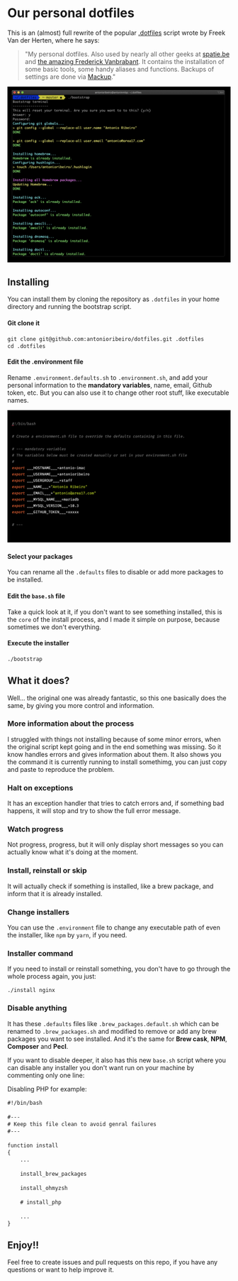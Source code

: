 # Our personal dotfiles

This is an (almost) full rewrite of the popular [.dotfiles](https://github.com/freekmurze/dotfiles) script wrote by Freek Van der Herten, where he says:

> "My personal dotfiles. Also used by nearly all other geeks at [spatie.be](http://spatie.be) and [the amazing Frederick Vanbrabant](https://twitter.com/maybeFrederick/status/912620087538016257).
> It contains the installation of some basic tools, some handy aliases and functions. Backups of settings are done via [Mackup](https://github.com/lra/mackup)."

![env-vars](docs/splash.png)

## Installing

You can install them by cloning the repository as `.dotfiles` in your home directory and running the bootstrap script.

#### Git clone it

```
git clone git@github.com:antonioribeiro/dotfiles.git .dotfiles
cd .dotfiles
```

#### Edit the .environment file

Rename `.environment.defaults.sh` to `.environment.sh`, and add your personal information to the **mandatory variables**, name, email, Github token, etc. 
But you can also use it to change other root stuff, like executable names.

![env-vars](docs/env-vars.png)

#### Select your packages

You can rename all the `.defaults` files to disable or add more packages to be installed.

#### Edit the `base.sh` file

Take a quick look at it, if you don't want to see something installed, this is the `core` of the install process, and I made it simple on purpose, because sometimes we don't everything.

#### Execute the installer

```
./bootstrap
```

## What it does?

Well... the original one was already fantastic, so this one basically does the same, by giving you more control and information.

### More information about the process

I struggled with things not installing because of some minor errors, when the original script kept going and in the end something was missing. So it know handles errors and gives information about them. It also shows you the command it is currently running to install somethimg, you can just copy and paste to reproduce the problem.

### Halt on exceptions

It has an exception handler that tries to catch errors and, if something bad happens, it will stop and try to show the full error message.

### Watch progress

Not progress, progress, but it will only display short messages so you can actually know what it's doing at the moment.

### Install, reinstall or skip

It will actually check if something is installed, like a brew package, and inform that it is already installed.

### Change installers

You can use the `.environment` file to change any executable path of even the installer, like `npm` by `yarn`, if you need. 

### Installer command

If you need to install or reinstall something, you don't have to go through the whole process again, you just:

```
./install nginx
```

### Disable anything

It has these `.defaults` files like `.brew_packages.default.sh` which can be renamed to `.brew_packages.sh` and modified to remove or add any brew packages you want to see installed. And it's the same for **Brew cask**, **NPM**, **Composer** and **Pecl**. 

If you want to disable deeper, it also has this new `base.sh` script where you can disable any installer you don't want run on your machine by commenting only one line:

Disabling PHP for example: 


```
#!/bin/bash

#---
# Keep this file clean to avoid genral failures
#---

function install
{
    ...
    
    install_brew_packages

    install_ohmyzsh

    # install_php

    ...
}
```

## Enjoy!!

Feel free to create issues and pull requests on this repo, if you have any questions or want to help improve it.


